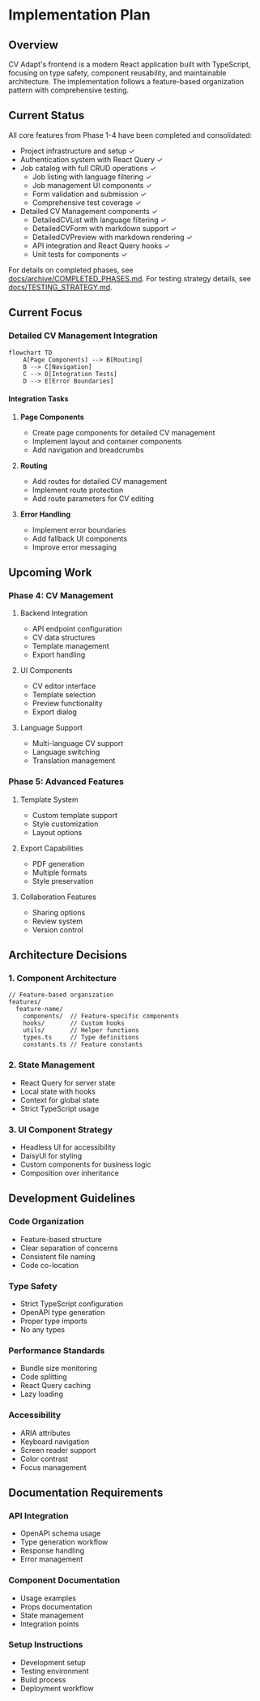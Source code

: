 # Implementation Plan

## Overview

CV Adapt's frontend is a modern React application built with TypeScript, focusing on type safety, component reusability, and maintainable architecture. The implementation follows a feature-based organization pattern with comprehensive testing.

## Current Status

All core features from Phase 1-4 have been completed and consolidated:

- Project infrastructure and setup ✓
- Authentication system with React Query ✓
- Job catalog with full CRUD operations ✓
  - Job listing with language filtering ✓
  - Job management UI components ✓
  - Form validation and submission ✓
  - Comprehensive test coverage ✓
- Detailed CV Management components ✓
  - DetailedCVList with language filtering ✓
  - DetailedCVForm with markdown support ✓
  - DetailedCVPreview with markdown rendering ✓
  - API integration and React Query hooks ✓
  - Unit tests for components ✓

For details on completed phases, see [docs/archive/COMPLETED_PHASES.md](docs/archive/COMPLETED_PHASES.md).
For testing strategy details, see [docs/TESTING_STRATEGY.md](docs/TESTING_STRATEGY.md).

## Current Focus

### Detailed CV Management Integration

```mermaid
flowchart TD
    A[Page Components] --> B[Routing]
    B --> C[Navigation]
    C --> D[Integration Tests]
    D --> E[Error Boundaries]
```

#### Integration Tasks

1. **Page Components**

   - Create page components for detailed CV management
   - Implement layout and container components
   - Add navigation and breadcrumbs

2. **Routing**

   - Add routes for detailed CV management
   - Implement route protection
   - Add route parameters for CV editing

3. **Error Handling**
   - Implement error boundaries
   - Add fallback UI components
   - Improve error messaging

## Upcoming Work

### Phase 4: CV Management

1. Backend Integration

   - API endpoint configuration
   - CV data structures
   - Template management
   - Export handling

2. UI Components

   - CV editor interface
   - Template selection
   - Preview functionality
   - Export dialog

3. Language Support
   - Multi-language CV support
   - Language switching
   - Translation management

### Phase 5: Advanced Features

1. Template System

   - Custom template support
   - Style customization
   - Layout options

2. Export Capabilities

   - PDF generation
   - Multiple formats
   - Style preservation

3. Collaboration Features
   - Sharing options
   - Review system
   - Version control

## Architecture Decisions

### 1. Component Architecture

```
// Feature-based organization
features/
  feature-name/
    components/  // Feature-specific components
    hooks/       // Custom hooks
    utils/       // Helper functions
    types.ts     // Type definitions
    constants.ts // Feature constants
```

### 2. State Management

- React Query for server state
- Local state with hooks
- Context for global state
- Strict TypeScript usage

### 3. UI Component Strategy

- Headless UI for accessibility
- DaisyUI for styling
- Custom components for business logic
- Composition over inheritance

## Development Guidelines

### Code Organization

- Feature-based structure
- Clear separation of concerns
- Consistent file naming
- Code co-location

### Type Safety

- Strict TypeScript configuration
- OpenAPI type generation
- Proper type imports
- No any types

### Performance Standards

- Bundle size monitoring
- Code splitting
- React Query caching
- Lazy loading

### Accessibility

- ARIA attributes
- Keyboard navigation
- Screen reader support
- Color contrast
- Focus management

## Documentation Requirements

### API Integration

- OpenAPI schema usage
- Type generation workflow
- Response handling
- Error management

### Component Documentation

- Usage examples
- Props documentation
- State management
- Integration points

### Setup Instructions

- Development setup
- Testing environment
- Build process
- Deployment workflow
